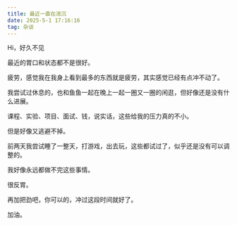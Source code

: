 ```yaml
---
title: 最近一直在消沉
date: 2025-5-1 17:16:16
tag: 杂谈
---
```


Hi，好久不见

最近的胃口和状态都不是很好。

疲劳，感觉我在我身上看到最多的东西就是疲劳，其实感觉已经有点冲不动了。

我尝试过休息的，也和鱼鱼一起在晚上一起一圈又一圈的闲逛，但好像还是没有什么进展。

课程、实验、项目、面试、钱，说实话，这些给我的压力真的不小。

但是好像又逃避不掉。

前两天我尝试睡了一整天，打游戏，出去玩，这些都试过了，似乎还是没有可以调整的。

我好像永远都做不完这些事情。

很反胃。

再加把劲吧，你可以的，冲过这段时间就好了。

加油。

